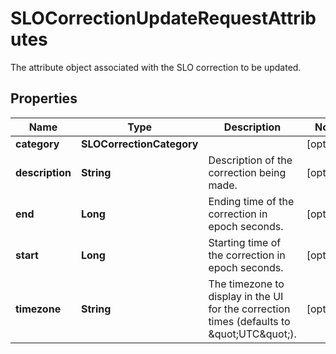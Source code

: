 # SLOCorrectionUpdateRequestAttributes

The attribute object associated with the SLO correction to be updated.

## Properties

| Name            | Type                      | Description                                                                                 | Notes      |
| --------------- | ------------------------- | ------------------------------------------------------------------------------------------- | ---------- |
| **category**    | **SLOCorrectionCategory** |                                                                                             | [optional] |
| **description** | **String**                | Description of the correction being made.                                                   | [optional] |
| **end**         | **Long**                  | Ending time of the correction in epoch seconds.                                             | [optional] |
| **start**       | **Long**                  | Starting time of the correction in epoch seconds.                                           | [optional] |
| **timezone**    | **String**                | The timezone to display in the UI for the correction times (defaults to \&quot;UTC\&quot;). | [optional] |
